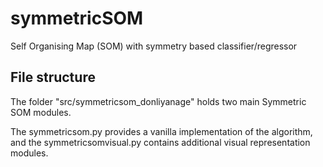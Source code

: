 # symmetricSOM
Self Organising Map (SOM) with symmetry based classifier/regressor

## File structure
The folder "src/symmetricsom_donliyanage" holds two main Symmetric SOM modules.

The symmetricsom.py provides a vanilla implementation of the algorithm, and the symmetricsomvisual.py contains additional visual representation modules.
